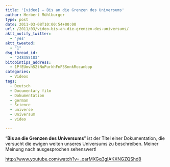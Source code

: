 ```yaml
---
title: '[video] – Bis an die Grenzen des Universums'
author: Herbert Mühlburger
type: post
date: 2011-03-08T10:00:54+00:00
url: /2011/03/video-bis-an-die-grenzen-des-universums/
aktt_notify_twitter:
  - 'yes'
aktt_tweeted:
  - "1"
dsq_thread_id:
  - "248355183"
bitcointips_address:
  - 1PfEUmvh52tNuPurkhFnF5SnnkRocanbpp
categories:
  - Videos
tags:
  - Deutsch
  - Documentary film
  - Dokumentation
  - german
  - Science
  - universe
  - Universum
  - video

---
```

&#8220;**Bis an die Grenzen des Universums**&#8221; ist der Titel einer Dokumentation, die versucht die ewigen weiten unseres Universums zu beschreiben. Meiner Meinung nach ausgesprochen sehenswert!

http://www.youtube.com/watch?v=_oarMXGq3gIAKXNGZQShd8